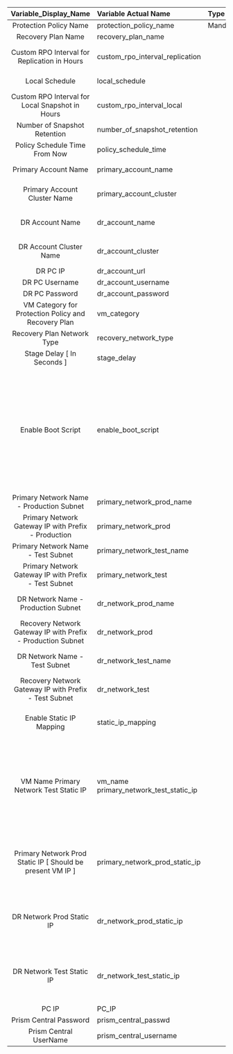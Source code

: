 
| Variable_Display_Name    | Variable Actual Name        | Type       | Description |
| :---------------------:  | :-------------------------- | :--------- | :---------- |
| Protection Policy Name | protection_policy_name  | Mandatory  | Name of protection policy.  |
| Recovery Plan Name  | recovery_plan_name  |   | Name of Recovery plan.  |
| Custom RPO Interval for Replication in Hours  | custom_rpo_interval_replication  |   | Replication time frequencey to replicate VM snapshots from source to destination. Default Value is 1.   |
| Local Schedule  | local_schedule  |   | Local RPO schedule to keep snapshots of VM locally.  |
| Custom RPO Interval for Local Snapshot in Hours  | custom_rpo_interval_local  |   | Default Value is 1, Should be >= 1 for "Local Schedule = True".  |
| Number of Snapshot Retention   | number_of_snapshot_retention  |   | How many snapshots should be retained. It will retain number of latest snapshots.  |
| Policy Schedule Time From Now  | policy_schedule_time  |   | Can schedule policy / start protecting VMs after certain time provided.  |
| Primary Account Name  | primary_account_name  |   | Name of Calm Account at Production PC. I.E. :- NTNX_LOCAL_AZ.  |
| Primary Account Cluster Name  | primary_account_cluster  |   | Cluster name for policy and recovery plan schedule. This cluster should be present in provided Calm Account.  |
| DR Account Name  | dr_account_name  |   | This Runbook will create Calm Account of DR PC on production PC with this provided name.  |
| DR Account Cluster Name  | dr_account_cluster  |   | Cluster name for policy and recovery plan schedule. This cluster should be present at DR PC.  |
| DR PC IP  | dr_account_url  |   | DR Prism Central IP address.  |
| DR PC Username  | dr_account_username  |   | DR Prism Central username.  |
| DR PC Password  | dr_account_password  |   | DR Prism Central Password.  |
| VM Category for Protection Policy and Recovery Plan  | vm_category  |   | It will protect VMs depending upon categories. You will need to provide category names in json format.  |
| Recovery Plan Network Type  | recovery_network_type  |   | Need to choose from two type : stretched, non-stretched.  |
| Stage Delay [ In Seconds ]  | stage_delay  |   | Delay between stages / boot order for recovery plan.  |
| Enable Boot Script   | enable_boot_script  |   | User can provide boot script to each VM. Whenever recovery plan executes this boot script will run on those VMs which have boot scripts available on below path :- for Linux - production --> /usr/local/sbin/production_vm_recovery   Linux - Test --> /usr/local/sbin/test_vm_recovery,  and for Windows - Production --> (Relative to Nutanix directory in Program Files)/scripts/production/vm_recovery.bat Windows - Test --> (Relative to Nutanix directory in Program Files)/scripts/test/vm_recovery.bat  |
| Primary Network Name - Production Subnet  | primary_network_prod_name  |   | Primary subnet name at production PC for recovery plan.  |
| Primary Network Gateway IP with Prefix - Production  | primary_network_prod  |   | Gateway IP with network prefix of "Primary Network Name - Production Subnet" for recovery plan.  |
| Primary Network Name - Test Subnet  | primary_network_test_name  |   | Test subnet name at production PC for recovery plan.  |
| Primary Network Gateway IP with Prefix - Test Subnet  | primary_network_test  |   | Gateway IP with network prefix of "Primary Network Name - Test Subnet" for recovery plan.  |
| DR Network Name - Production Subnet  | dr_network_prod_name  |   | Primary subnet name at DR PC for recovery plan. VM will be recoverd at DR site on this network for actual disaster.  |
| Recovery Network Gateway IP with Prefix - Production Subnet  | dr_network_prod  |   | Gateway IP with network prefix of "Recovery Network Name - Production Subnet" for recovery plan.  |
| DR Network Name - Test Subnet  | dr_network_test_name  |   | Test subnet name at DR PC for recovery plan. VM will be recoverd at DR site on this network while testing disaster.  |
| Recovery Network Gateway IP with Prefix - Test Subnet  | dr_network_test  |   | Gateway IP with network prefix of "Recovery Network Name - Test Subnet" for recovery plan.  |
| Enable Static IP Mapping   | static_ip_mapping  |   | User can assign static IP's to VMs at production / Recovery networks. If user need to provide static IP mapping to any of the VM choose True.  |
| VM Name Primary Network Test Static IP  | vm_name primary_network_test_static_ip |   | Default Value is "NA". User Can provide multiple VM Names qama separated. IE. :- VM1, VM2. Also user needs to provide Number of static IP's of VM. Default Value is "NA". User Need to provide test IP at Production site for Number of VM's in  "VM Name" qama separated. IE. :- 10.1.1.3, 10.1.1.6. First IP will gets map to first VM1 and second IP will get maps to VM2 and likewise.  |
| Primary Network Prod Static IP [ Should be present VM IP ]  | primary_network_prod_static_ip |   | Default Value is "NA". User Need to provide Current IP of VM at Production site for Number of VM's in  "VM Name" qama separated. IE. :- 10.1.1.3, 10.1.1.6. First IP will gets map to first VM1 and second IP will get maps to VM2 and likewise.  |
| DR Network Prod Static IP  | dr_network_prod_static_ip  |   | Default Value is "NA". User Need to provide DR Production Network IP  for Number of VM's in  "VM Name" qama separated. IE. :- 10.1.1.3, 10.1.1.6. First IP will gets map to first VM1 and second IP will get maps to VM2 and likewise.  |
| DR Network Test Static IP  | dr_network_test_static_ip  |   | Default Value is "NA". User Need to provide DR Test Network IP  for Number of VM's in  "VM Name" qama separated. IE. :- 10.1.1.3, 10.1.1.6. First IP will gets map to first VM1 and second IP will get maps to VM2 and likewise.  |
| PC IP  | PC_IP  |   | Production Prism Central IP address.  |
| Prism Central Password  | prism_central_passwd  |   | Production Prism Central Password.  |
| Prism Central UserName  | prism_central_username  |   | Production Prism Central Username.  |
